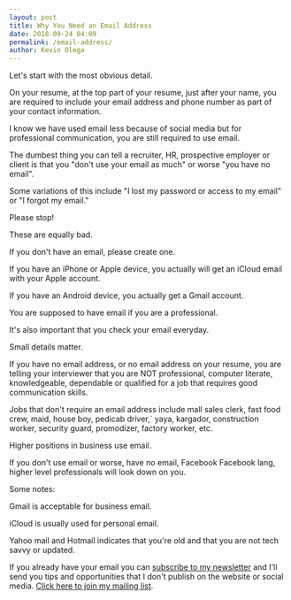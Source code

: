 ```yaml
--- 
layout: post 
title: Why You Need an Email Address
date: 2018-09-24 04:09
permalink: /email-address/ 
author: Kevin Olega 
--- 
```

Let's start with the most obvious detail.

On your resume, at the top part of your resume, just after your name, you are required to include your email address and phone number as part of your contact information.

I know we have used email less because of social media but for professional communication, you are still required to use email.

The dumbest thing you can tell a recruiter, HR, prospective employer or client is that you "don't use your email as much" or worse "you have no email".

Some variations of this include "I lost my password or access to my email" or "I forgot my email."

Please stop!

These are equally bad.

If you don't have an email, please create one.

If you have an iPhone or Apple device, you actually will get an iCloud email with your Apple account.

If you have an Android device, you actually get a Gmail account.

You are supposed to have email if you are a professional.

It's also important that you check your email everyday.

Small details matter. 

If you have no email address, or no email address on your resume, you are telling your interviewer that you are NOT professional, computer literate, knowledgeable, dependable or qualified for a job that requires good communication skills.

Jobs that don't require an email address include mall sales clerk, fast food crew, maid, house boy, pedicab driver,` yaya, kargador, construction worker, security guard, promodizer, factory worker, etc.

Higher positions in business use email. 

If you don't use email or worse, have no email, Facebook Facebook lang, higher level professionals will look down on you.

Some notes:

Gmail is acceptable for business email.

iCloud is usually used for personal email.

Yahoo mail and Hotmail indicates that you're old and that you are not tech savvy or updated.

If you already have your email you can [subscribe to my newsletter](http://eepurl.com/riFT1
) and I'll send you tips and opportunities that I don't publish on the website or social media. [Click here to join my mailing list](http://eepurl.com/riFT1).

